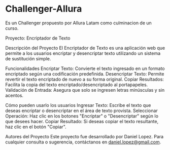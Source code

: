 # Challenger-Allura
Es un Challenger propuesto por Allura Latam como culminacion de un curso.

Proyecto: Encriptador de Texto

Descripción del Proyecto
El Encriptador de Texto es una aplicación web que permite a los usuarios encriptar y desencriptar texto utilizando un sistema de sustitución simple.

Funcionalidades
Encriptar Texto: Convierte el texto ingresado en un formato encriptado según una codificación predefinida.
Desencriptar Texto: Permite revertir el texto encriptado de nuevo a su forma original.
Copiar Resultados: Facilita la copia del texto encriptado/desencriptado al portapapeles.
Validación de Entrada: Asegura que solo se ingresen letras minúsculas y sin acentos.

Cómo pueden usarlo los usuarios
Ingresar Texto: Escribe el texto que deseas encriptar o desencriptar en el área de texto provista.
Seleccionar Operación: Haz clic en los botones "Encriptar" o "Desencriptar" según lo que desees hacer.
Copiar Resultado: Si deseas copiar el texto resultante, haz clic en el botón "Copiar".



Autores del Proyecto
Este proyecto fue desarrollado por Daniel Lopez. Para cualquier consulta o sugerencia, contáctanos en daniel.lopez@gmail.com.
